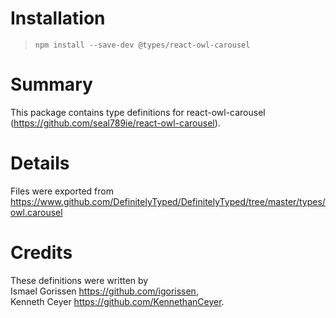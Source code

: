 # Installation
> `npm install --save-dev @types/react-owl-carousel`

# Summary
This package contains type definitions for react-owl-carousel (https://github.com/seal789ie/react-owl-carousel).

# Details
Files were exported from https://www.github.com/DefinitelyTyped/DefinitelyTyped/tree/master/types/owl.carousel

# Credits
These definitions were written by <br>
Ismael Gorissen <https://github.com/igorissen>, <br>
Kenneth Ceyer <https://github.com/KennethanCeyer>.

